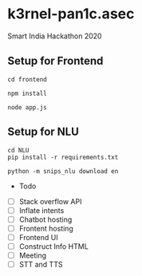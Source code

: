 # k3rnel-pan1c.asec
Smart India Hackathon 2020

## Setup for Frontend
```
cd frontend
```
```
npm install
```
```
node app.js
```
## Setup for NLU
```
cd NLU
pip install -r requirements.txt
```
```
python -m snips_nlu download en
```
* Todo
- [ ] Stack overflow API
- [ ] Inflate intents
- [ ] Chatbot hosting
- [ ] Frontent hosting
- [ ] Frontend UI
- [ ] Construct Info HTML
- [ ] Meeting
- [ ] STT and TTS